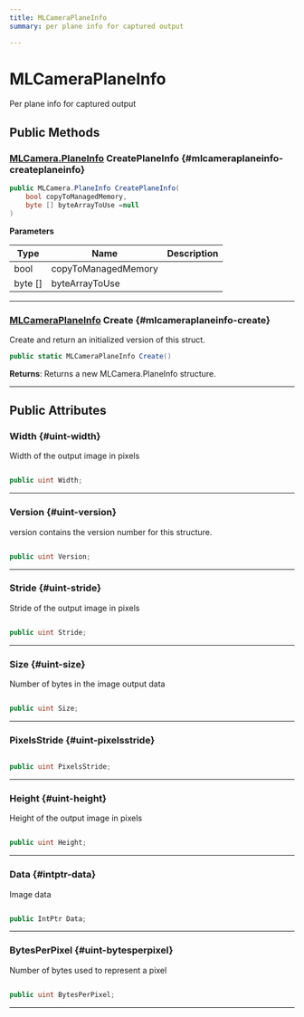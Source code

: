 ```yaml
---
title: MLCameraPlaneInfo
summary: per plane info for captured output 

---
```


# MLCameraPlaneInfo




Per plane info for captured output   





## Public Methods

### [MLCamera.PlaneInfo](/unity-api/api/UnityEngine.XR.MagicLeap/MLCameraBase/UnityEngine.XR.MagicLeap.MLCameraBase.PlaneInfo.md) CreatePlaneInfo {#mlcameraplaneinfo-createplaneinfo}

```csharp
public MLCamera.PlaneInfo CreatePlaneInfo(
    bool copyToManagedMemory,
    byte [] byteArrayToUse =null
)
```


**Parameters**

| Type | Name  | Description  | 
|--|--|--|
| bool |copyToManagedMemory||
| byte [] |byteArrayToUse||






-----------

### [MLCameraPlaneInfo](/unity-api/api/UnityEngine.XR.MagicLeap/MLCameraBase/NativeBindings/UnityEngine.XR.MagicLeap.MLCameraBase.NativeBindings.MLCameraPlaneInfo.md) Create {#mlcameraplaneinfo-create}

Create and return an initialized version of this struct. 

```csharp
public static MLCameraPlaneInfo Create()
```






**Returns**: Returns a new MLCamera.PlaneInfo structure.



-----------

## Public Attributes

### Width {#uint-width}

Width of the output image in pixels 

```csharp

public uint Width;

```






-----------

### Version {#uint-version}

version contains the version number for this structure. 

```csharp

public uint Version;

```






-----------

### Stride {#uint-stride}

Stride of the output image in pixels 

```csharp

public uint Stride;

```






-----------

### Size {#uint-size}

Number of bytes in the image output data 

```csharp

public uint Size;

```






-----------

### PixelsStride {#uint-pixelsstride}

```csharp

public uint PixelsStride;

```






-----------

### Height {#uint-height}

Height of the output image in pixels 

```csharp

public uint Height;

```






-----------

### Data {#intptr-data}

Image data 

```csharp

public IntPtr Data;

```






-----------

### BytesPerPixel {#uint-bytesperpixel}

Number of bytes used to represent a pixel 

```csharp

public uint BytesPerPixel;

```






-----------

